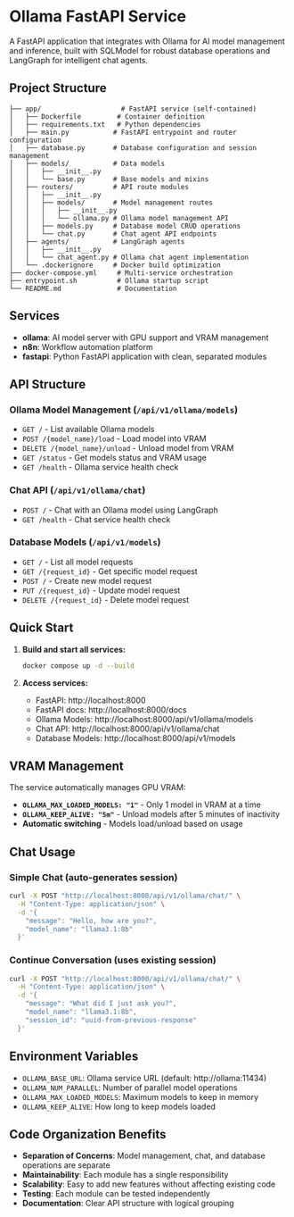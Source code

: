 # Ollama FastAPI Service

A FastAPI application that integrates with Ollama for AI model management and inference, built with SQLModel for robust database operations and LangGraph for intelligent chat agents.

## Project Structure

```
├── app/                    # FastAPI service (self-contained)
│   ├── Dockerfile         # Container definition
│   ├── requirements.txt   # Python dependencies
│   ├── main.py           # FastAPI entrypoint and router configuration
│   ├── database.py       # Database configuration and session management
│   ├── models/           # Data models
│   │   ├── __init__.py
│   │   └── base.py       # Base models and mixins
│   ├── routers/          # API route modules
│   │   ├── __init__.py
│   │   ├── models/       # Model management routes
│   │   │   ├── __init__.py
│   │   │   └── ollama.py # Ollama model management API
│   │   ├── models.py     # Database model CRUD operations
│   │   └── chat.py       # Chat agent API endpoints
│   ├── agents/           # LangGraph agents
│   │   ├── __init__.py
│   │   └── chat_agent.py # Ollama chat agent implementation
│   └── .dockerignore     # Docker build optimization
├── docker-compose.yml     # Multi-service orchestration
├── entrypoint.sh          # Ollama startup script
└── README.md              # Documentation
```

## Services

- **ollama**: AI model server with GPU support and VRAM management
- **n8n**: Workflow automation platform
- **fastapi**: Python FastAPI application with clean, separated modules

## API Structure

### Ollama Model Management (`/api/v1/ollama/models`)
- `GET /` - List available Ollama models
- `POST /{model_name}/load` - Load model into VRAM
- `DELETE /{model_name}/unload` - Unload model from VRAM
- `GET /status` - Get models status and VRAM usage
- `GET /health` - Ollama service health check

### Chat API (`/api/v1/ollama/chat`)
- `POST /` - Chat with an Ollama model using LangGraph
- `GET /health` - Chat service health check

### Database Models (`/api/v1/models`)
- `GET /` - List all model requests
- `GET /{request_id}` - Get specific model request
- `POST /` - Create new model request
- `PUT /{request_id}` - Update model request
- `DELETE /{request_id}` - Delete model request

## Quick Start

1. **Build and start all services:**
   ```bash
   docker compose up -d --build
   ```

2. **Access services:**
   - FastAPI: http://localhost:8000
   - FastAPI docs: http://localhost:8000/docs
   - Ollama Models: http://localhost:8000/api/v1/ollama/models
   - Chat API: http://localhost:8000/api/v1/ollama/chat
   - Database Models: http://localhost:8000/api/v1/models

## VRAM Management

The service automatically manages GPU VRAM:
- **`OLLAMA_MAX_LOADED_MODELS: "1"`** - Only 1 model in VRAM at a time
- **`OLLAMA_KEEP_ALIVE: "5m"`** - Unload models after 5 minutes of inactivity
- **Automatic switching** - Models load/unload based on usage

## Chat Usage

### Simple Chat (auto-generates session)
```bash
curl -X POST "http://localhost:8000/api/v1/ollama/chat/" \
  -H "Content-Type: application/json" \
  -d '{
    "message": "Hello, how are you?",
    "model_name": "llama3.1:8b"
  }'
```

### Continue Conversation (uses existing session)
```bash
curl -X POST "http://localhost:8000/api/v1/ollama/chat/" \
  -H "Content-Type: application/json" \
  -d '{
    "message": "What did I just ask you?",
    "model_name": "llama3.1:8b",
    "session_id": "uuid-from-previous-response"
  }'
```

## Environment Variables

- `OLLAMA_BASE_URL`: Ollama service URL (default: http://ollama:11434)
- `OLLAMA_NUM_PARALLEL`: Number of parallel model operations
- `OLLAMA_MAX_LOADED_MODELS`: Maximum models to keep in memory
- `OLLAMA_KEEP_ALIVE`: How long to keep models loaded

## Code Organization Benefits

- **Separation of Concerns**: Model management, chat, and database operations are separate
- **Maintainability**: Each module has a single responsibility
- **Scalability**: Easy to add new features without affecting existing code
- **Testing**: Each module can be tested independently
- **Documentation**: Clear API structure with logical grouping
